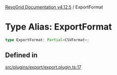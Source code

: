 [RevoGrid Documentation v4.12.5](README.md) / ExportFormat

# Type Alias: ExportFormat

```ts
type ExportFormat: Partial<CSVFormat>;
```

## Defined in

[src/plugins/export/export.plugin.ts:17](https://github.com/revolist/revogrid/blob/c0c7fff7e44e26499aba20df7b49da7b6c71eb68/src/plugins/export/export.plugin.ts#L17)
